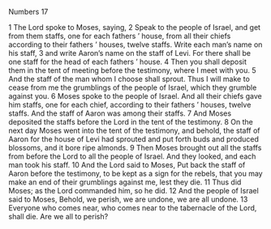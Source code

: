 Numbers 17

1	The Lord spoke to Moses, saying,
2	Speak to the people of Israel, and get from them staffs, one for each fathers ’ house, from all their chiefs according to their fathers ’ houses, twelve staffs. Write each man’s name on his staff,
3	and write Aaron’s name on the staff of Levi. For there shall be one staff for the head of each fathers ’ house.
4	Then you shall deposit them in the tent of meeting before the testimony, where I meet with you.
5	And the staff of the man whom I choose shall sprout. Thus I will make to cease from me the grumblings of the people of Israel, which they grumble against you.
6	Moses spoke to the people of Israel. And all their chiefs gave him staffs, one for each chief, according to their fathers ’ houses, twelve staffs. And the staff of Aaron was among their staffs.
7	And Moses deposited the staffs before the Lord in the tent of the testimony.
8	On the next day Moses went into the tent of the testimony, and behold, the staff of Aaron for the house of Levi had sprouted and put forth buds and produced blossoms, and it bore ripe almonds.
9	Then Moses brought out all the staffs from before the Lord to all the people of Israel. And they looked, and each man took his staff.
10	And the Lord said to Moses, Put back the staff of Aaron before the testimony, to be kept as a sign for the rebels, that you may make an end of their grumblings against me, lest they die.
11	Thus did Moses; as the Lord commanded him, so he did.
12	And the people of Israel said to Moses, Behold, we perish, we are undone, we are all undone.
13	Everyone who comes near, who comes near to the tabernacle of the Lord, shall die. Are we all to perish?

